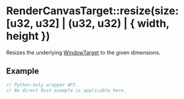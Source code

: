 # RenderCanvasTarget::resize(size: [u32, u32] | (u32, u32) | { width, height })

Resizes the underlying [WindowTarget](https://fragmentcolor.org/api/targets/windowtarget) to the given dimensions.

## Example

```rust
// Python-only wrapper API.
// No direct Rust example is applicable here.
```
